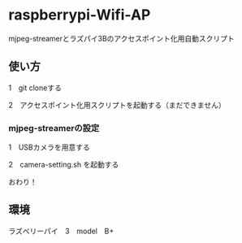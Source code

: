 # raspberrypi-Wifi-AP
mjpeg-streamerとラズパイ3Bのアクセスポイント化用自動スクリプト

## 使い方
1　git cloneする

2　アクセスポイント化用スクリプトを起動する（まだできません）

### mjpeg-streamerの設定
1　USBカメラを用意する

2　camera-setting.sh を起動する

おわり！

## 環境
ラズベリーパイ　3　model　B+
